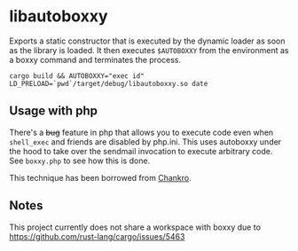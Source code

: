# libautoboxxy

Exports a static constructor that is executed by the dynamic loader as soon as
the library is loaded. It then executes `$AUTOBOXXY` from the environment as a
boxxy command and terminates the process.

    cargo build && AUTOBOXXY="exec id" LD_PRELOAD=`pwd`/target/debug/libautoboxxy.so date

## Usage with php

There's a ~~bug~~ feature in php that allows you to execute code even when
`shell_exec` and friends are disabled by php.ini. This uses autoboxxy under the
hood to take over the sendmail invocation to execute arbitrary code. See
`boxxy.php` to see how this is done.

This technique has been borrowed from [Chankro].

[Chankro]: https://github.com/TarlogicSecurity/Chankro

## Notes

This project currently does not share a workspace with boxxy due to
https://github.com/rust-lang/cargo/issues/5463
